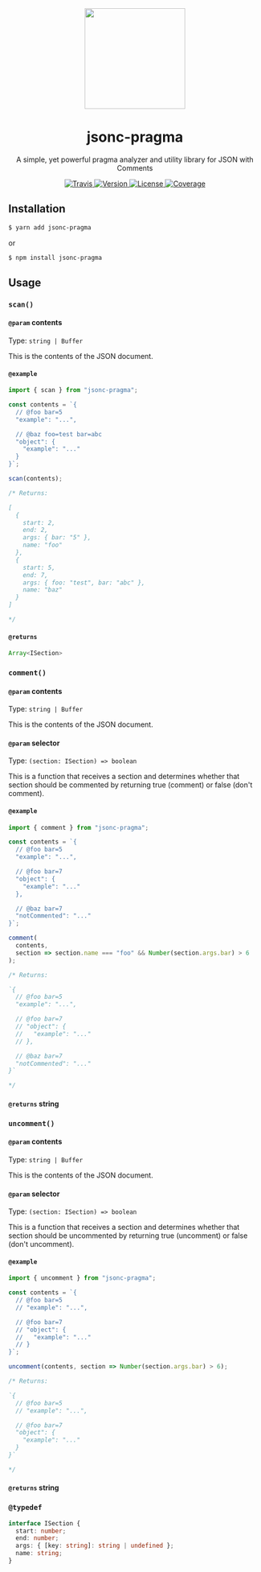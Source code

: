 <div align="center">
  <img width="200" src="assets/logo.png">
  <h1>jsonc-pragma</h1>
  <p>A simple, yet powerful pragma analyzer and utility library for JSON with Comments</p>
  <p>
    <a href="https://travis-ci.com/arnohovhannisyan/jsonc-pragma">
      <img src="https://img.shields.io/travis/com/arnohovhannisyan/jsonc-pragma" alt="Travis">
    </a>
    <a href="https://npmjs.com/package/jsonc-pragma">
      <img src="https://img.shields.io/npm/v/jsonc-pragma" alt="Version">
    </a>
    <a href="https://github.com/arnohovhannisyan/jsonc-pragma/blob/master/LICENSE">
      <img src="https://img.shields.io/badge/license-MIT-blue.svg" alt="License">
    </a>
    <a href="https://codecov.io/gh/arnohovhannisyan/jsonc-pragma">
      <img src="https://img.shields.io/codecov/c/github/arnohovhannisyan/jsonc-pragma" alt="Coverage">
    </a>
  </p>
</div>

## Installation

```sh
$ yarn add jsonc-pragma
```

or

```sh
$ npm install jsonc-pragma
```

## Usage

### `scan()`

#### `@param` contents

Type: `string | Buffer`

This is the contents of the JSON document.

#### `@example`

```js
import { scan } from "jsonc-pragma";

const contents = `{
  // @foo bar=5
  "example": "...",

  // @baz foo=test bar=abc
  "object": {
    "example": "..."
  }
}`;

scan(contents);

/* Returns:

[
  {
    start: 2,
    end: 2,
    args: { bar: "5" },
    name: "foo"
  },
  {
    start: 5,
    end: 7,
    args: { foo: "test", bar: "abc" },
    name: "baz"
  }
] 

*/
```

#### `@returns`

```ts
Array<ISection>
```

### `comment()`

#### `@param` contents

Type: `string | Buffer`

This is the contents of the JSON document.

#### `@param` selector

Type: `(section: ISection) => boolean`

This is a function that receives a section and determines whether that section should be commented by returning true (comment) or false (don't comment).

#### `@example`

```js
import { comment } from "jsonc-pragma";

const contents = `{
  // @foo bar=5
  "example": "...",

  // @foo bar=7
  "object": {
    "example": "..."
  },

  // @baz bar=7
  "notCommented": "..."
}`;

comment(
  contents,
  section => section.name === "foo" && Number(section.args.bar) > 6
);

/* Returns:

`{
  // @foo bar=5
  "example": "...",

  // @foo bar=7
  // "object": {
  //   "example": "..."
  // },

  // @baz bar=7
  "notCommented": "..."
}`

*/
```

#### `@returns` string

### `uncomment()`

#### `@param` contents

Type: `string | Buffer`

This is the contents of the JSON document.

#### `@param` selector

Type: `(section: ISection) => boolean`

This is a function that receives a section and determines whether that section should be uncommented by returning true (uncomment) or false (don't uncomment).

#### `@example`

```js
import { uncomment } from "jsonc-pragma";

const contents = `{
  // @foo bar=5
  // "example": "...",

  // @foo bar=7
  // "object": {
  //   "example": "..."
  // }
}`;

uncomment(contents, section => Number(section.args.bar) > 6);

/* Returns:

`{
  // @foo bar=5
  // "example": "...",

  // @foo bar=7
  "object": {
    "example": "..."
  }
}`

*/
```

#### `@returns` string

### `@typedef`

```ts
interface ISection {
  start: number;
  end: number;
  args: { [key: string]: string | undefined };
  name: string;
}
```
